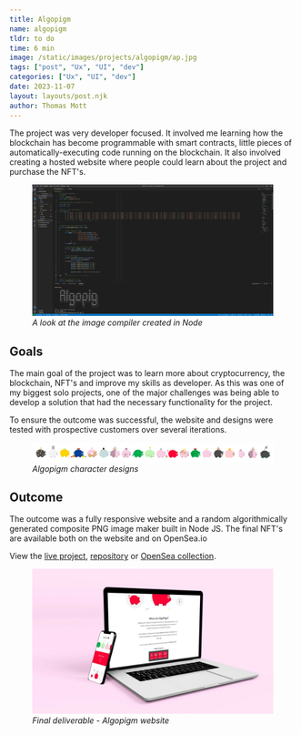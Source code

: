 ```yaml
---
title: Algopigm
name: algopigm
tldr: to do
time: 6 min
image: /static/images/projects/algopigm/ap.jpg
tags: ["post", "Ux", "UI", "dev"]
categories: ["Ux", "UI", "dev"]
date: 2023-11-07
layout: layouts/post.njk
author: Thomas Mott
---
```


The project was very developer focused. It involved me learning how the blockchain has become programmable with smart contracts, little pieces of automatically-executing code running on the blockchain. It also involved creating a hosted website where people could learn about the project and purchase the NFT's.

<figure>
	<img
		src="/static/images/projects/algopigm/ap-e.png"
		alt="algopigm code"
	/>
	<figcaption>
		<em>A look at the image compiler created in Node </em>
	</figcaption>
</figure>

## Goals

The main goal of the project was to learn more about cryptocurrency, the blockchain, NFT's and improve my skills as developer. As this was one of my biggest solo projects, one of the major challenges was being able to develop a solution that had the necessary functionality for the project.

To ensure the outcome was successful, the website and designs were tested with prospective customers over several iterations.

<figure>
	<img
		src="/static/images/projects/algopigm/ap-1.png"
		alt="algopigm art"
	/>
	<figcaption>
		<em>Algopigm character designs</em>
	</figcaption>
</figure>

## Outcome

The outcome was a fully responsive website and a random algorithmically generated composite PNG image maker built in Node JS. The final NFT's are available both on the website and on OpenSea.io

View the <a href="https://www.algopigm.com">live project</a>,
<a href="https://github.com/ThomasMott/algopigm"> repository</a> or <a href="https://opensea.io/collection/algopigm"> OpenSea collection</a>.

<figure>
	<img
		src="/static/images/projects/algopigm/ap.jpg"
		alt="algopigm on phone and laptop"
		style="height: auto"
	/>
	<figcaption>
		<em>Final deliverable - Algopigm website</em>
	</figcaption>
</figure>
